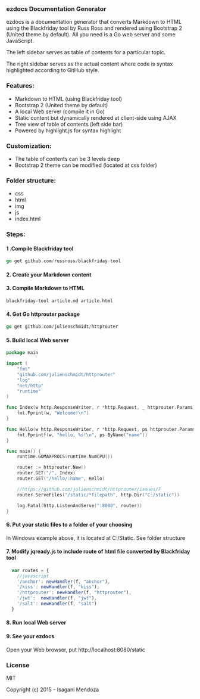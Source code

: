 ### ezdocs Documentation Generator

ezdocs is a documentation generator that converts Markdown to HTML using the Blackfriday tool by Russ Ross and rendered using Bootstrap 2 (United theme by default). All you need is a Go web server and some JavaScript.

The left sidebar serves as table of contents for a particular topic.

The right sidebar serves as the actual content where code is syntax highlighted according to GitHub style.

### Features:

- Markdown to HTML (using Blackfriday tool)
- Bootstrap 2 (United theme by default)
- A local Web server (compile it in Go)
- Static content but dynamically rendered at client-side using AJAX
- Tree view of table of contents (left side bar)
- Powered by highlight.js for syntax highlight

### Customization:

- The table of contents can be 3 levels deep
- Bootstrap 2 theme can be modified (located at css folder)

### Folder structure:

- css
- html
- img
- js
- index.html

### Steps:

#### 1 .Compile Blackfriday tool

```go
go get github.com/russross/blackfriday-tool
```

#### 2. Create your Markdown content

#### 3. Compile Markdown to HTML

```
blackfriday-tool article.md article.html
```

#### 4. Get Go httprouter package

```go
go get github.com/julienschmidt/httprouter
```

#### 5. Build local Web server

```go
package main

import (
	"fmt"
	"github.com/julienschmidt/httprouter"
	"log"
	"net/http"
	"runtime"
)

func Index(w http.ResponseWriter, r *http.Request, _ httprouter.Params) {
	fmt.Fprint(w, "Welcome!\n")
}

func Hello(w http.ResponseWriter, r *http.Request, ps httprouter.Params) {
	fmt.Fprintf(w, "hello, %s!\n", ps.ByName("name"))
}

func main() {
	runtime.GOMAXPROCS(runtime.NumCPU())

	router := httprouter.New()
	router.GET("/", Index)
	router.GET("/hello/:name", Hello)

	//https://github.com/julienschmidt/httprouter/issues/7
	router.ServeFiles("/static/*filepath", http.Dir("C:/static"))

	log.Fatal(http.ListenAndServe(":8080", router))
}
```

#### 6. Put your static files to a folder of your choosing

In Windows example above, it is located at C:/Static. See folder structure

#### 7. Modify jqready.js to include route of html file converted by Blackfriday tool

```javascript
  var routes = {
	//javascript
	'/anchor': newHandler(f, "anchor"),
	'/kiss': newHandler(f, "kiss"),
	'/httprouter': newHandler(f, "httprouter"),
	'/jwt':  newHandler(f, "jwt"),
	'/salt': newHandler(f, "salt")
  }
```

#### 8. Run local Web server

#### 9. See your ezdocs

Open your Web browser, put http://localhost:8080/static

### License

MIT

Copyright (c) 2015 - Isagani Mendoza
